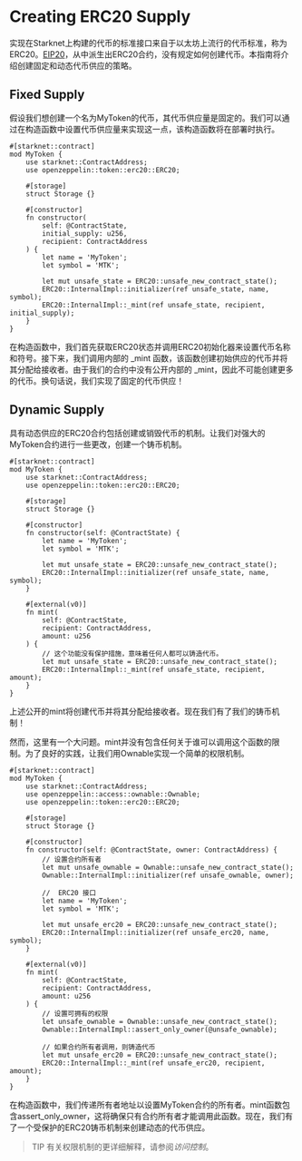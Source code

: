 # Creating ERC20 Supply
实现在Starknet上构建的代币的标准接口来自于以太坊上流行的代币标准，称为ERC20。[EIP20](https://eips.ethereum.org/EIPS/eip-20)，从中派生出ERC20合约，没有规定如何创建代币。本指南将介绍创建固定和动态代币供应的策略。

## Fixed Supply
假设我们想创建一个名为MyToken的代币，其代币供应量是固定的。我们可以通过在构造函数中设置代币供应量来实现这一点，该构造函数将在部署时执行。
```
#[starknet::contract]
mod MyToken {
    use starknet::ContractAddress;
    use openzeppelin::token::erc20::ERC20;

    #[storage]
    struct Storage {}

    #[constructor]
    fn constructor(
        self: @ContractState,
        initial_supply: u256,
        recipient: ContractAddress
    ) {
        let name = 'MyToken';
        let symbol = 'MTK';

        let mut unsafe_state = ERC20::unsafe_new_contract_state();
        ERC20::InternalImpl::initializer(ref unsafe_state, name, symbol);
        ERC20::InternalImpl::_mint(ref unsafe_state, recipient, initial_supply);
    }
}
```

在构造函数中，我们首先获取ERC20状态并调用ERC20初始化器来设置代币名称和符号。接下来，我们调用内部的 _mint 函数，该函数创建初始供应的代币并将其分配给接收者。由于我们的合约中没有公开内部的 _mint，因此不可能创建更多的代币。换句话说，我们实现了固定的代币供应！

## Dynamic Supply
具有动态供应的ERC20合约包括创建或销毁代币的机制。让我们对强大的MyToken合约进行一些更改，创建一个铸币机制。
```
#[starknet::contract]
mod MyToken {
    use starknet::ContractAddress;
    use openzeppelin::token::erc20::ERC20;

    #[storage]
    struct Storage {}

    #[constructor]
    fn constructor(self: @ContractState) {
        let name = 'MyToken';
        let symbol = 'MTK';

        let mut unsafe_state = ERC20::unsafe_new_contract_state();
        ERC20::InternalImpl::initializer(ref unsafe_state, name, symbol);
    }

    #[external(v0)]
    fn mint(
        self: @ContractState,
        recipient: ContractAddress,
        amount: u256
    ) {
        // 这个功能没有保护措施，意味着任何人都可以铸造代币。
        let mut unsafe_state = ERC20::unsafe_new_contract_state();
        ERC20::InternalImpl::_mint(ref unsafe_state, recipient, amount);
    }
}
```

上述公开的mint将创建代币并将其分配给接收者。现在我们有了我们的铸币机制！

然而，这里有一个大问题。mint并没有包含任何关于谁可以调用这个函数的限制。为了良好的实践，让我们用Ownable实现一个简单的权限机制。
```
#[starknet::contract]
mod MyToken {
    use starknet::ContractAddress;
    use openzeppelin::access::ownable::Ownable;
    use openzeppelin::token::erc20::ERC20;

    #[storage]
    struct Storage {}

    #[constructor]
    fn constructor(self: @ContractState, owner: ContractAddress) {
        // 设置合约所有者
        let mut unsafe_ownable = Ownable::unsafe_new_contract_state();
        Ownable::InternalImpl::initializer(ref unsafe_ownable, owner);

        //  ERC20 接口
        let name = 'MyToken';
        let symbol = 'MTK';

        let mut unsafe_erc20 = ERC20::unsafe_new_contract_state();
        ERC20::InternalImpl::initializer(ref unsafe_erc20, name, symbol);
    }

    #[external(v0)]
    fn mint(
        self: @ContractState,
        recipient: ContractAddress,
        amount: u256
    ) {
        // 设置可拥有的权限
        let unsafe_ownable = Ownable::unsafe_new_contract_state();
        Ownable::InternalImpl::assert_only_owner(@unsafe_ownable);

        // 如果合约所有者调用，则铸造代币
        let mut unsafe_erc20 = ERC20::unsafe_new_contract_state();
        ERC20::InternalImpl::_mint(ref unsafe_erc20, recipient, amount);
    }
}
```

在构造函数中，我们传递所有者地址以设置MyToken合约的所有者。mint函数包含assert_only_owner，这将确保只有合约所有者才能调用此函数。现在，我们有了一个受保护的ERC20铸币机制来创建动态的代币供应。

> TIP
有关权限机制的更详细解释，请参阅*访问控制*。